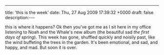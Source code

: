 ---
title: 'this is the week'
date: Thu, 27 Aug 2009 17:39:32 +0000
draft: false
description:---

this is where it happens? Ok then you've got me as I sit here in my office listening to Noah and the Whale's new album (the beautiful sad _the first days of spring_). This week has gone, shuffled quickly and noisily past, like the wind buffeting the trees in the garden. It's been emotional, and sad, and happy, and mad. But soon it is over.